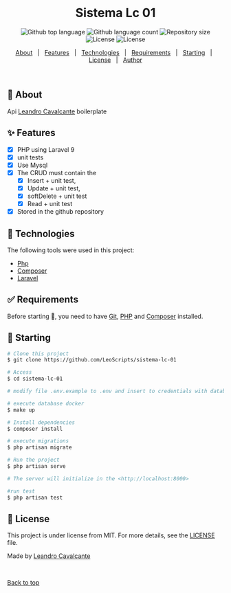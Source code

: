 <div align="center" id="top"> 
  <!-- <img src="./.github/app.gif" alt="Sistema Lc 01" /> -->

  &#xa0;

  <!-- <a href="https://sistemalc01.netlify.app">Demo</a> -->
</div>

<h1 align="center">Sistema Lc 01</h1>


<p align="center">
  <img alt="Github top language" src="https://img.shields.io/github/languages/top/LeoScripts/sistema-lc-01?color=56BEB8">

  <img alt="Github language count" src="https://img.shields.io/github/languages/count/LeoScripts/sistema-lc-01?color=56BEB8">

  <img alt="Repository size" src="https://img.shields.io/github/repo-size/LeoScripts/sistema-lc-01?color=56BEB8">

  <img alt="License" src="https://img.shields.io/github/license/LeoScripts/sistema-lc-01?color=56BEB8">
  
  <img alt="License" src="https://visitor-badge-reloaded.herokuapp.com/badge?page_id=IPDA-VG&color=56BEB8">

  <!-- <img alt="Github issues" src="https://img.shields.io/github/issues/LeoScripts/sistema-lc-01?color=56BEB8" /> -->

  <!-- <img alt="Github forks" src="https://img.shields.io/github/forks/LeoScripts/sistema-lc-01?color=56BEB8" /> -->

  <!-- <img alt="Github stars" src="https://img.shields.io/github/stars/LeoScripts/sistema-lc-01?color=56BEB8" /> -->
</p>

<!-- Status -->

<!-- <h4 align="center"> 
	🚧  Sistema Lc 01 🚀 Under construction...  🚧
</h4> 

<hr> -->

<p align="center">
  <a href="#dart-about">About</a> &#xa0; | &#xa0; 
  <a href="#sparkles-features">Features</a> &#xa0; | &#xa0;
  <a href="#rocket-technologies">Technologies</a> &#xa0; | &#xa0;
  <a href="#white_check_mark-requirements">Requirements</a> &#xa0; | &#xa0;
  <a href="#checkered_flag-starting">Starting</a> &#xa0; | &#xa0;
  <a href="#memo-license">License</a> &#xa0; | &#xa0;
  <a href="https://github.com/LeoScripts" target="_blank">Author</a>
</p>

<br>

## :dart: About ##

 Api <a href="https://github.com/LeoScripts" target="_blank">Leandro Cavalcante</a> boilerplate

## :sparkles: Features ##

- [X] PHP using Laravel 9
- [X] unit tests
- [X] Use Mysql 
- [X] The CRUD must contain the 
    - [X] Insert + unit test, 
    - [X] Update + unit test, 
    - [X] softDelete + unit test
    - [X] Read +  unit test
- [X] Stored in the github repository

## :rocket: Technologies ##

The following tools were used in this project:

- [Php](https://)
- [Composer](https://)
- [Laravel](https://)

## :white_check_mark: Requirements ##

Before starting :checkered_flag:, you need to have [Git](https://git-scm.com), [PHP](https://) and [Composer](http://) installed.

## :checkered_flag: Starting ##

```bash
# Clone this project
$ git clone https://github.com/LeoScripts/sistema-lc-01

# Access
$ cd sistema-lc-01

# modify file .env.example to .env and insert to credentials with database name in environments

# execute database docker
$ make up

# Install dependencies
$ composer install

# execute migrations
$ php artisan migrate

# Run the project
$ php artisan serve

# The server will initialize in the <http://localhost:8000>

#run test
$ php artisan test
```

## :memo: License ##

This project is under license from MIT. For more details, see the [LICENSE](LICENSE.md) file.


Made by <a href="https://github.com/LeoScripts" target="_blank">Leandro Cavalcante</a>

&#xa0;

<a href="#top">Back to top</a>
